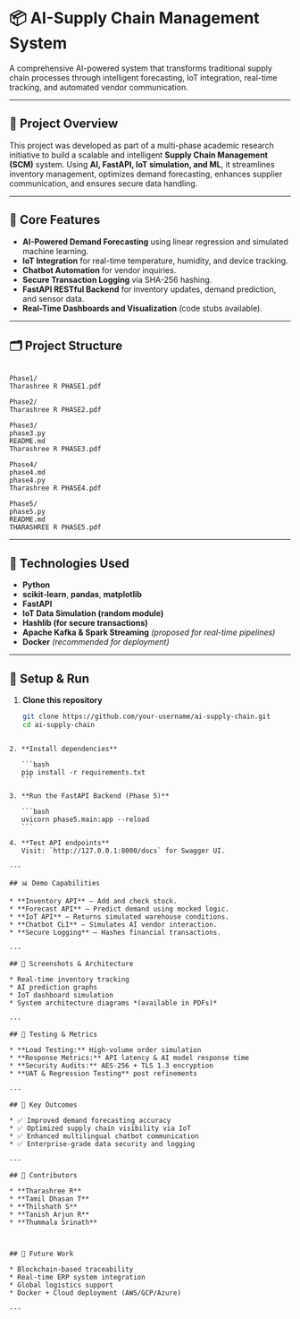 

# 📦 AI-Supply Chain Management System

A comprehensive AI-powered system that transforms traditional supply chain processes through intelligent forecasting, IoT integration, real-time tracking, and automated vendor communication.

---

## 📑 Project Overview

This project was developed as part of a multi-phase academic research initiative to build a scalable and intelligent **Supply Chain Management (SCM)** system. Using **AI, FastAPI, IoT simulation, and ML**, it streamlines inventory management, optimizes demand forecasting, enhances supplier communication, and ensures secure data handling.

---

## 🧠 Core Features

- **AI-Powered Demand Forecasting** using linear regression and simulated machine learning.
- **IoT Integration** for real-time temperature, humidity, and device tracking.
- **Chatbot Automation** for vendor inquiries.
- **Secure Transaction Logging** via SHA-256 hashing.
- **FastAPI RESTful Backend** for inventory updates, demand prediction, and sensor data.
- **Real-Time Dashboards and Visualization** (code stubs available).

---

## 🗂️ Project Structure

```

Phase1/
Tharashree R PHASE1.pdf

Phase2/
Tharashree R PHASE2.pdf

Phase3/
phase3.py
README.md
Tharashree R PHASE3.pdf

Phase4/
phase4.md
phase4.py
Tharashree R PHASE4.pdf

Phase5/
phase5.py
README.md
THARASHREE R PHASE5.pdf

````

---

## 🔧 Technologies Used

- **Python**
- **scikit-learn**, **pandas**, **matplotlib**
- **FastAPI**
- **IoT Data Simulation (random module)**
- **Hashlib (for secure transactions)**
- **Apache Kafka & Spark Streaming** *(proposed for real-time pipelines)*
- **Docker** *(recommended for deployment)*

---

## 🚀 Setup & Run

1. **Clone this repository**
   ```bash
   git clone https://github.com/your-username/ai-supply-chain.git
   cd ai-supply-chain
````

2. **Install dependencies**

   ```bash
   pip install -r requirements.txt
   ```

3. **Run the FastAPI Backend (Phase 5)**

   ```bash
   uvicorn phase5.main:app --reload
   ```

4. **Test API endpoints**
   Visit: `http://127.0.0.1:8000/docs` for Swagger UI.

---

## 📊 Demo Capabilities

* **Inventory API** – Add and check stock.
* **Forecast API** – Predict demand using mocked logic.
* **IoT API** – Returns simulated warehouse conditions.
* **Chatbot CLI** – Simulates AI vendor interaction.
* **Secure Logging** – Hashes financial transactions.

---

## 📸 Screenshots & Architecture

* Real-time inventory tracking
* AI prediction graphs
* IoT dashboard simulation
* System architecture diagrams *(available in PDFs)*

---

## 🧪 Testing & Metrics

* **Load Testing:** High-volume order simulation
* **Response Metrics:** API latency & AI model response time
* **Security Audits:** AES-256 + TLS 1.3 encryption
* **UAT & Regression Testing** post refinements

---

## 📌 Key Outcomes

* ✅ Improved demand forecasting accuracy
* ✅ Optimized supply chain visibility via IoT
* ✅ Enhanced multilingual chatbot communication
* ✅ Enterprise-grade data security and logging

---

## 👥 Contributors

* **Tharashree R**
* **Tamil Dhasan T**
* **Thilshath S**
* **Tanish Arjun R**
* **Thummala Srinath**



## 🔮 Future Work

* Blockchain-based traceability
* Real-time ERP system integration
* Global logistics support
* Docker + Cloud deployment (AWS/GCP/Azure)

---

